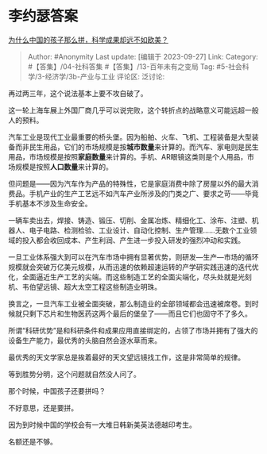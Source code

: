 # 李约瑟答案
[为什么中国的孩子那么拼，科学成果却远不如欧美？](https://www.zhihu.com/question/592891870/answer/3003374031)

> Author: #Anonymity
> Last update: [编辑于 2023-09-27]
> Link:
> Category: #【答集】/04-社科答集 #【答集】/13-百年未有之变局
> Tag: #5-社会科学/3-经济学/3b-产业与工业
> 评论区:
> 泛讨论:

再过两三年，这个说法基本上要不攻自破了。

这一轮上海车展上外国厂商几乎可以说完败，这个转折点的战略意义可能远超一般人的预料。

汽车工业是现代工业最重要的桥头堡。因为船舶、火车、飞机、工程装备是大型装备而非民生用品，它们的市场规模是按**城市数量**来计算的。而汽车、家电则是民生用品，市场规模是按照**家庭数量**来计算的。手机、AR眼镜这类则是个人用品，市场规模是按照**人口数量**来计算的。

但问题是——因为汽车作为产品的特殊性，它是家庭消费中除了房屋以外的最大消费品。手机产业的生产工艺远不如汽车产业所涉及的门类之广、要求之苛——毕竟手机基本不涉及生命安全。

一辆车卖出去，焊接、铸造、锻压、切削、金属冶炼、精细化工、涂布、注塑、机器人、电子电路、检测检验、工业设计、自动化控制、生产管理……无数个工业领域的投入都会收回成本、产生利润、产生进一步投入研发的强烈冲动和实践。

一旦工业体系强大到可以在汽车市场中拥有显著优势，则研发—生产—市场的循环规模就会突破万亿美元规模，从而迅速的依赖超速运转的产学研实践迅速的迭代优化，全面逼近生产工艺的尖端。而这些制造工艺的全面尖端化，尽头处就是光刻机、韦伯望远镜、超大太空工程这些制造业明珠。

换言之，一旦汽车工业被全面突破，那么制造业的全部领域都会迅速被席卷。到时候就只剩下芯片和生物医药这两个最后的堡垒了——而且它们也固守不了多久。

所谓“科研优势”是和科研条件和成果应用直接绑定的，占领了市场并拥有了强大的设备生产能力，最优秀的头脑自然会逐水草而来。

最优秀的天文学家总是挨着最好的天文望远镜找工作，这是非常简单的规律。

等到胜势分明，这个问题就自然没人问了。

那个时候，中国孩子还要拼吗？

不好意思，还是要拼。

因为到时候中国的学校会有一大堆日韩新美英法德越印考生。

名额还是不够。
